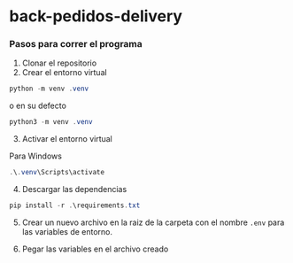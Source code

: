 # back-pedidos-delivery

### Pasos para correr el programa

1. Clonar el repositorio
2. Crear el entorno virtual

```powershell
python -m venv .venv
```

o en su defecto

```powershell
python3 -m venv .venv
```

3. Activar el entorno virtual

Para Windows

```powershell
.\.venv\Scripts\activate
```

4. Descargar las dependencias

```powershell
pip install -r .\requirements.txt
```

5. Crear un nuevo archivo en la raiz de la carpeta con el nombre `.env` para las variables de entorno.

6. Pegar las variables en el archivo creado
